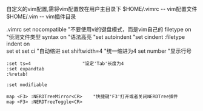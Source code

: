 自定义的vim配置,需将vim配置放在用户主目录下
$HOME/.vimrc -- vim配置文件
$HOME/.vim   -- vim插件目录

.vimrc
    set nocompatible            "不要使用vi的键盘模式，而是vim自己的
    filetype on                 "侦测文件类型
    syntax on                   "语法高亮
    "set autoindent 
    "set cindent 
    :filetype indent on     
    set et
    set ci                      "自动缩进
    set shiftwidth=4            "统一缩进为4
    set number                  "显示行号
    
    :set ts=4                   "设定'Tab'长度为4
    :set expandtab
    :%retab!
    
    :set modifiable
    
    map <F3> :NERDTreeMirror<CR>    "快捷键'F3'打开或者关闭NERDTree插件
    map <F3> :NERDTreeToggle<CR> 
